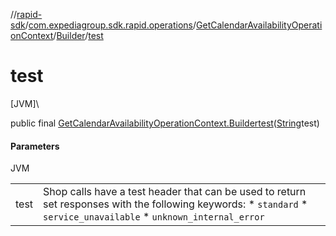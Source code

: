 //[rapid-sdk](../../../../index.md)/[com.expediagroup.sdk.rapid.operations](../../index.md)/[GetCalendarAvailabilityOperationContext](../index.md)/[Builder](index.md)/[test](test.md)

# test

[JVM]\

public final [GetCalendarAvailabilityOperationContext.Builder](index.md)[test](test.md)([String](https://docs.oracle.com/javase/8/docs/api/java/lang/String.html)test)

#### Parameters

JVM

| | |
|---|---|
| test | Shop calls have a test header that can be used to return set responses with the following keywords: * `standard` * `service_unavailable` * `unknown_internal_error` |
